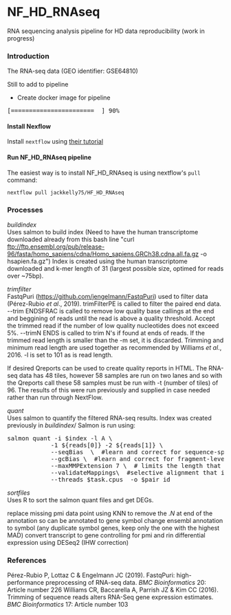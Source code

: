 # NF_HD_RNAseq
RNA sequencing analysis pipeline for HD data reproducibility (work in progress) 

### Introduction
The RNA-seq data (GEO identifier: GSE64810)

Still to add to pipeline
* Create docker image for pipeline

<pre>
[=======================  ] 90%
</pre>

#### Install Nexflow
Install `nextflow` using [their tutorial](https://www.nextflow.io/docs/latest/getstarted.html)

#### Run NF_HD_RNAseq pipeline

The easiest way is to install NF_HD_RNAseq is using nextflow's `pull` command:

```
nextflow pull jackkelly75/HF_HD_RNAseq
```




### Processes

*buildindex*\
Uses salmon to build index
(Need to have the human transcriptome downloaded already from this bash line "curl ftp://ftp.ensembl.org/pub/release-96/fasta/homo_sapiens/cdna/Homo_sapiens.GRCh38.cdna.all.fa.gz -o hsapien.fa.gz")
Index is created using the human transcriptome downloaded and k-mer length of 31 (largest possible size, optimed for reads over ~75bp).


*trimfilter*\
FastqPuri (https://github.com/jengelmann/FastqPuri) used to filter data (Pérez-Rubio *et al*., 2019). trimFilterPE is called to filter the paired end data. --trim ENDSFRAC is called to remove low quality base callings at the end and beggining of reads until the read is above a quality threshold. Accept the trimmed read if the number of low quality nucleotides does not exceed 5%. --trimN ENDS is called to trim N's if found at ends of reads. If the trimmed read length is smaller than the -m set, it is discarded. Trimming and minimum read length are used together as recommended by Williams *et al*., 2016. -l is set to 101 as is read length.

If desired Qreports can be used to create quality reports in HTML. The RNA-seq data has 48 tiles, however 58 samples are run on two lanes and so with the Qreports call these 58 samples must be run with -t (number of tiles) of 96. The results of this were run previously and supplied in case needed rather than run through NextFlow.


*quant*\
Uses salmon to quantify the filtered RNA-seq results. Index was created previously  in *buildindex*/
Salmon is run using:
<pre>
salmon quant -i $index -l A \
            -1 ${reads[0]} -2 ${reads[1]} \
            --seqBias  \  #learn and correct for sequence-specific biases in the input data
            --gcBias \  #learn and correct for fragment-level GC biases in the input data. Does not impact on results if GC bias is not present, only marginally increases run time
            --maxMMPExtension 7 \  # limits the length that a mappable prefix of a fragment may be extended before another search along the fragment is started. Smaller values improve the sensitivity but increase run time.
            --validateMappings\  #selective alignment that is more sensitive
            --threads $task.cpus  -o $pair_id
</pre>



*sortfiles*\
Uses R to sort the salmon quant files and get DEGs.

replace missing pmi data point using KNN
to remove the .*N* at end of the annotation so can be annotated to gene symbol
change ensembl annotation to symbol (any duplicate symbol genes, keep only the one with the highest MAD)
convert transcript to gene controlling for pmi and rin
differential expression using DESeq2 (IHW correction)





### References

Pérez-Rubio P, Lottaz C & Engelmann JC (2019). FastqPuri: high-performance preprocessing of RNA-seq data. *BMC Bioinformatics* 20: Article number 226
Williams CR, Baccarella A, Parrish JZ & Kim CC (2016). Trimming of sequence reads alters RNA-Seq gene expression estimates. *BMC Bioinformatics* 17: Article number 103
